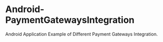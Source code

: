 # Android-PaymentGatewaysIntegration
Android Application Example of Different Payment Gateways Integration.
